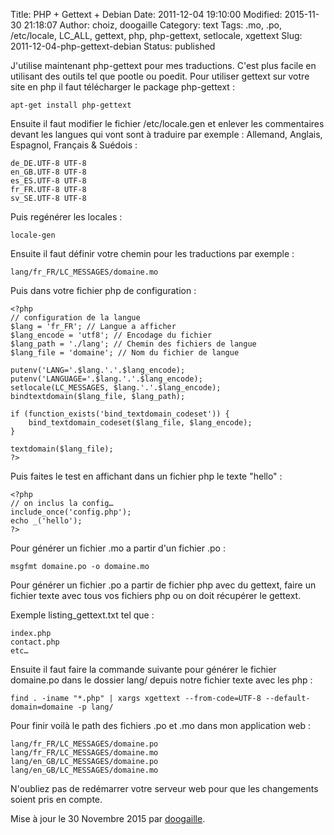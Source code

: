 Title: PHP + Gettext + Debian
Date: 2011-12-04 19:10:00
Modified: 2015-11-30 21:18:07
Author: choiz, doogaille
Category: text
Tags: .mo, .po, /etc/locale, LC\_ALL, gettext, php, php-gettext, setlocale, xgettext
Slug: 2011-12-04-php-gettext-debian
Status: published

J'utilise maintenant php-gettext pour mes traductions. C'est plus facile
en utilisant des outils tel que pootle ou poedit. Pour utiliser gettext
sur votre site en php il faut télécharger le package php-gettext :

    apt-get install php-gettext

Ensuite il faut modifier le fichier /etc/locale.gen et enlever les
commentaires devant les langues qui vont sont à traduire par exemple :
Allemand, Anglais, Espagnol, Français & Suédois :

    de_DE.UTF-8 UTF-8
    en_GB.UTF-8 UTF-8
    es_ES.UTF-8 UTF-8
    fr_FR.UTF-8 UTF-8
    sv_SE.UTF-8 UTF-8

Puis regénérer les locales :

    locale-gen

Ensuite il faut définir votre chemin pour les traductions par exemple :

    lang/fr_FR/LC_MESSAGES/domaine.mo

Puis dans votre fichier php de configuration :

    <?php
    // configuration de la langue
    $lang = 'fr_FR'; // Langue a afficher
    $lang_encode = 'utf8'; // Encodage du fichier
    $lang_path = './lang'; // Chemin des fichiers de langue
    $lang_file = 'domaine'; // Nom du fichier de langue

    putenv('LANG='.$lang.'.'.$lang_encode);
    putenv('LANGUAGE='.$lang.'.'.$lang_encode);
    setlocale(LC_MESSAGES, $lang.'.'.$lang_encode);
    bindtextdomain($lang_file, $lang_path);

    if (function_exists('bind_textdomain_codeset')) {
        bind_textdomain_codeset($lang_file, $lang_encode);
    }

    textdomain($lang_file);
    ?>

Puis faites le test en affichant dans un fichier php le texte "hello" :

    <?php
    // on inclus la config…
    include_once('config.php');
    echo _('hello');
    ?>

Pour générer un fichier .mo a partir d'un fichier .po :

    msgfmt domaine.po -o domaine.mo

Pour générer un fichier .po a partir de fichier php avec du gettext,
faire un fichier texte avec tous vos fichiers php ou on doit récupérer
le gettext.

Exemple listing\_gettext.txt tel que :

    index.php
    contact.php
    etc…

Ensuite il faut faire la commande suivante pour générer le fichier
domaine.po dans le dossier lang/ depuis notre fichier texte avec les php :

    find . -iname "*.php" | xargs xgettext --from-code=UTF-8 --default-domain=domaine -p lang/

Pour finir voilà le path des fichiers .po et .mo dans mon application
web :

    lang/fr_FR/LC_MESSAGES/domaine.po
    lang/fr_FR/LC_MESSAGES/domaine.mo
    lang/en_GB/LC_MESSAGES/domaine.po
    lang/en_GB/LC_MESSAGES/domaine.mo

N'oubliez pas de redémarrer votre serveur web pour que les changements
soient pris en compte.

Mise à jour le 30 Novembre 2015 par
[doogaille](http://www.github.com/doogaille).
